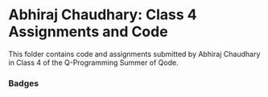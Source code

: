 # Abhiraj Chaudhary: Class 4 Assignments and Code
This folder contains code and assignments submitted by Abhiraj Chaudhary in Class 4 of the Q-Programming Summer of Qode.
### Badges